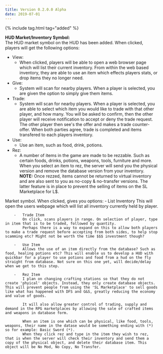 ```yaml
---
title: Version 0.2.0.0 Alpha
date: 2019-07-01
---
```

{% include tag.html tag="added" %}

**HUD Market/Inventory Symbol:**<br>
The HUD market symbol on the HUD has been added. When clicked, players will get the following options:
- View:
	- When clicked, players will be able to open a web browser page which will list their current inventory. From within the web based inventory, they are able to use an item which effects players stats, or drop items they no longer need.
- Give:
	- System will scan for nearby players. When a player is selected, you are given the option to simply give them items.
- Trade:
	- System will scan for nearby players. When a player is selected, you are able to select which item you would like to trade with that other player, and how many. You will be asked to confirm, then the other player will receive notification to accept or deny the trade request. The other player then see's the offer and makes a trade counter-offer. When both parties agree, trade is completed and items transfered to each players inventory.
- Use:
	- Use an item, such as food, drink, potions. 
- Rez:
	- A number of items in the game are made to be rezzable. Such as certain foods, drinks, potions, weapons, tools, furniture and more. When you select an item to rez, the server will send you the physical version and remove the database version from your inventory. **NOTE:** Once rezzed, items cannot be returned to virtual inventory and are also sent to you as no-copy & no-transfer versions. The latter feature is in place to prevent the selling of items on the SL Marketplace for L$.

Market symbol. When clicked, gives you options:
		-	List Inventory
			This will open the users webpage which will list all inventory currently held by player.
			
		-	Trade Item
			On click, scans players in range. On selection of player, type in item that is to be traded, followed by quantity. 
			Perhaps there is a way to expand on this to allow both players to make a trade request before accepting from both sides, to help stop scamming etc? Might not be worth the time $$$ investment though?
			
		-	Use Item
			Allows the use of an item directly from the database? Such as food, healing potions etc? This will enable us to develop a HUD with quickbar for a player to use potions and food from a hud on the fly straight from database. Not sure on this one yet, will decide/delay when we get to this step.
			
		-	Rez Item
			I plan on changing crafting stations so that they do not create 'phyical' objects. Instead, they only create database objects. This will prevent people from using the 'SL Marketplace' to sell goods like what has happened with DFS and G&S, greatly reducing the economy and value of goods.
			
			It will also allow greater control of trading, supply and demand in the RPG marketplaces by allowing the sale of crafted items and weapons in database form.
			
			When an item is one which can be physical, like food, tools, weapons, their name in the datase would be something ending with (*) so for example: Basic Sword (*). 
			When they click rez and type in the item they wish to rez, that is when the server will check their inventory and send them a copy of the physical object, and delete their database item. This object will be No Mod, No Copy, No Transfer.	